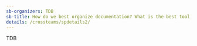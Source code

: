 ```yaml
---
sb-organizers: TDB 
sb-title: How do we best organize documentation? What is the best tool, strategy (inwards & outwards, googleTeam? vendor Lock-In trap)?
details: /crossteams/spdetails2/
---
```


TDB
